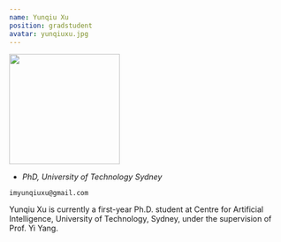 ```yaml
---
name: Yunqiu Xu
position: gradstudent
avatar: yunqiuxu.jpg
---
```


<img width="200" src="{{site.baseurl}}/images/people/{{page.avatar}}" data-action="zoom">

- _PhD, University of Technology Sydney_<br>
<!--- _Science coach. Collaborator. Transdisciplinary optimist._-->

<i class="fa fa-envelope-o"></i> `imyunqiuxu@gmail.com`

Yunqiu Xu is currently a first-year Ph.D. student at Centre for Artificial Intelligence, University of Technology, Sydney, under the supervision of Prof. Yi Yang.
